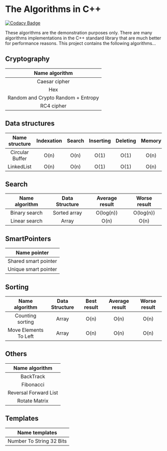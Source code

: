 # The Algorithms in C++

[![Codacy Badge](https://api.codacy.com/project/badge/Grade/761ad7446aa5491e95ce143758656c04)](https://www.codacy.com/app/Alexandr/Algorithms?utm_source=github.com&amp;utm_medium=referral&amp;utm_content=Alexandr/Algorithms&amp;utm_campaign=Badge_Grade)

These algorithms are the demonstration purposes only. There are
many algorithms implementations in the C++ standard
library that are much better for performance reasons. This
project contains the following algorithms...

## Cryptography

| Name algorithm                           |
|:----------------------------------------:|
| Caesar cipher                            |
| Hex                                      |
| Random and Crypto Random + Entropy       |
| RC4 cipher                               |

## Data structures

| Name structure     | Indexation  | Search         | Inserting    | Deleting    | Memory |
|:------------------:|:-----------:|:--------------:|:------------:|:-----------:|:------:|
| Circular Buffer    | O(n)        | O(n)           | O(1)         | O(1)        | O(n)   |
| LinkedList         | O(n)        | O(n)           | O(1)         | O(1)        | O(n)   |

## Search

| Name algorithm    | Data Structure | Average result | Worse result |
|:-----------------:|:--------------:|:--------------:|:------------:|
| Binary search     | Sorted array   | O(log(n))      | O(log(n))    |
| Linear search     | Array          | O(n)           | O(n)         |

## SmartPointers

| Name pointer                             |
|:----------------------------------------:|
| Shared smart pointer                     |
| Unique smart pointer                     |

## Sorting

| Name algorithm        |Data Structure | Best result  | Average result | Worse result |
|:---------------------:|:-------------:|:------------:|:--------------:|:------------:|
| Counting sorting      |  Array        | O(n)         | O(n)           | O(n)         |
| Move Elements To Left |  Array        | O(n)         | O(n)           | O(n)         |

## Others
| Name algorithm               |
|:----------------------------:|
| BackTrack                    |
| Fibonacci                    |
| Reversal Forward List        |
| Rotate Matrix                |

## Templates
| Name templates               |
|:----------------------------:|
| Number To String 32 Bits     |